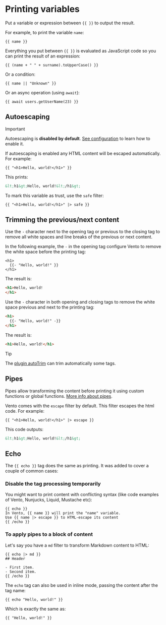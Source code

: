 # Printing variables

Put a variable or expression between `{{ }}` to output the result.

For example, to print the variable `name`:

```vto
{{ name }}
```

Everything you put between `{{ }}` is evaluated as JavaScript code so you can
print the result of an expression:

```vto
{{ (name + " " + surname).toUpperCase() }}
```

Or a condition:

```vto
{{ name || "Unknown" }}
```

Or an async operation (using `await`):

```vto
{{ await users.getUserName(23) }}
```

## Autoescaping

> [!important]
> Autoescaping is **disabled by default**.
> [See configuration](../2.configuration.md#autoescape) to learn how to enable it.

If autoescaping is enabled any HTML content will be escaped automatically. For
example:

```vto
{{ "<h1>Hello, world!</h1>" }}
```

This prints:

```html
&lt;h1&gt;Hello, world!&lt;/h1&gt;
```

To mark this variable as trust, use the `safe` filter:

```vto
{{ "<h1>Hello, world!</h1>" |> safe }}
```

## Trimming the previous/next content

Use the `-` character next to the opening tag or previous to the closing tag to
remove all white spaces and line breaks of the previous or next content.

In the following example, the `-` in the opening tag configure Vento to remove
the white space before the printing tag:

```vto
<h1>
  {{- "Hello, world!" }}
</h1>
```

The result is:

```html
<h1>Hello, world!
</h1>
```

Use the `-` character in both opening and closing tags to remove the white space
previous and next to the printing tag:

```html
<h1>
  {{- "Hello, world!" -}}
</h1>
```

The result is:

```html
<h1>Hello, world!</h1>
```

> [!tip]
> The [plugin autoTrim](../5.plugins/auto-trim.md) can trim automatically
> some tags.

## Pipes

Pipes allow transforming the content before printing it using custom functions
or global functions. [More info about pipes](./2.pipes.md).

Vento comes with the `escape` filter by default. This filter escapes the html
code. For example:

```vto
{{ "<h1>Hello, world!</h1>" |> escape }}
```

This code outputs:

```html
&lt;h1&gt;Hello, world!&lt;/h1&gt;
```

## Echo

The `{{ echo }}` tag does the same as printing. It was added to cover a couple
of common cases:

### Disable the tag processing temporarily

You might want to print content with conflicting syntax (like code examples of
Vento, Nunjucks, Liquid, Mustache etc):

```vto
{{ echo }}
In Vento, {{ name }} will print the "name" variable.
Use {{ name |> escape }} to HTML-escape its content
{{ /echo }}
```

### To apply pipes to a block of content

Let's say you have a `md` filter to transform Markdown content to HTML:

```vto
{{ echo |> md }}
## Header

- First item.
- Second item.
{{ /echo }}
```

The `echo` tag can also be used in inline mode, passing the content after the
tag name:

```vto
{{ echo "Hello, world!" }}
```

Which is exactly the same as:

```vto
{{ "Hello, world!" }}
```
